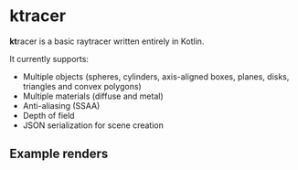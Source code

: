 # ktracer
**kt**racer is a basic raytracer written entirely in Kotlin. 

It currently supports:
- Multiple objects (spheres, cylinders, axis-aligned boxes, planes, disks, triangles and convex polygons)
- Multiple materials (diffuse and metal)
- Anti-aliasing (SSAA) 
- Depth of field
- JSON serialization for scene creation

## Example renders
